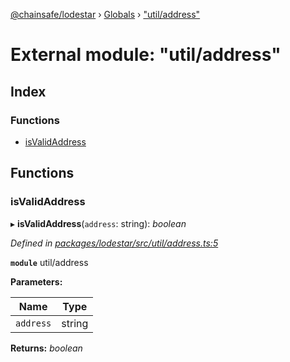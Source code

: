 [@chainsafe/lodestar](../README.md) › [Globals](../globals.md) › ["util/address"](_util_address_.md)

# External module: "util/address"

## Index

### Functions

* [isValidAddress](_util_address_.md#isvalidaddress)

## Functions

###  isValidAddress

▸ **isValidAddress**(`address`: string): *boolean*

*Defined in [packages/lodestar/src/util/address.ts:5](https://github.com/ChainSafe/lodestar/blob/618cb3037/packages/lodestar/src/util/address.ts#L5)*

**`module`** util/address

**Parameters:**

Name | Type |
------ | ------ |
`address` | string |

**Returns:** *boolean*
